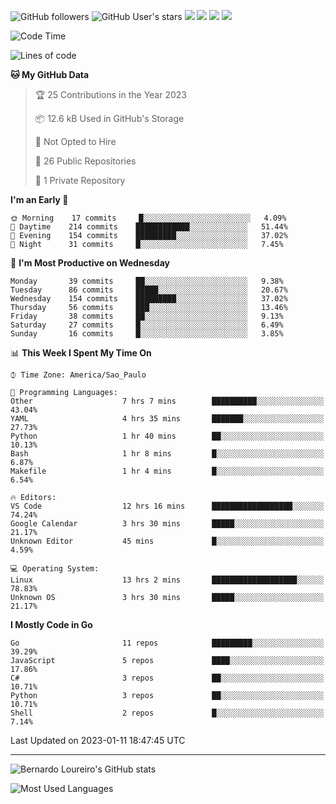 ![GitHub followers](https://img.shields.io/github/followers/bernardolm?style=for-the-badge&label=GitHub%20followers) ![GitHub User's stars](https://img.shields.io/github/stars/bernardolm?style=for-the-badge&label=GitHub%20User's%20stars) [![](https://img.shields.io/static/v1?logo=linkedin&label=LinkedIn&message=bernardolm&color=0A66C2&style=for-the-badge)](https://www.linkedin.com/in/bernardolm) [![](https://img.shields.io/static/v1?logo=lastdotfm&label=last.fm&message=bernardolm&color=D51007&style=for-the-badge)](https://www.last.fm/user/bernardolm) [![](https://img.shields.io/static/v1?logo=spotify&label=spotify&message=bernardolou&color=1ED760&style=for-the-badge)](https://open.spotify.com/user/bernardolou) [![](https://img.shields.io/static/v1?logo=awesomelists&label=My%20awesome%20stars&message=⭐⭐⭐&color=FC60A8&style=for-the-badge)](https://github.com/bernardolm/awesome-stars)

<!--START_SECTION:waka-->
![Code Time](http://img.shields.io/badge/Code%20Time-2%2C106%20hrs%2044%20mins-blue)

![Lines of code](https://img.shields.io/badge/From%20Hello%20World%20I%27ve%20Written-1%20Million%20lines%20of%20code-blue)

**🐱 My GitHub Data** 

> 🏆 25 Contributions in the Year 2023
 > 
> 📦 12.6 kB Used in GitHub's Storage 
 > 
> 🚫 Not Opted to Hire
 > 
> 📜 26 Public Repositories 
 > 
> 🔑 1 Private Repository 
 > 
**I'm an Early 🐤** 

```text
🌞 Morning    17 commits     █░░░░░░░░░░░░░░░░░░░░░░░░   4.09% 
🌆 Daytime    214 commits    ████████████░░░░░░░░░░░░░   51.44% 
🌃 Evening    154 commits    █████████░░░░░░░░░░░░░░░░   37.02% 
🌙 Night      31 commits     █░░░░░░░░░░░░░░░░░░░░░░░░   7.45%

```
📅 **I'm Most Productive on Wednesday** 

```text
Monday       39 commits     ██░░░░░░░░░░░░░░░░░░░░░░░   9.38% 
Tuesday      86 commits     █████░░░░░░░░░░░░░░░░░░░░   20.67% 
Wednesday    154 commits    █████████░░░░░░░░░░░░░░░░   37.02% 
Thursday     56 commits     ███░░░░░░░░░░░░░░░░░░░░░░   13.46% 
Friday       38 commits     ██░░░░░░░░░░░░░░░░░░░░░░░   9.13% 
Saturday     27 commits     █░░░░░░░░░░░░░░░░░░░░░░░░   6.49% 
Sunday       16 commits     █░░░░░░░░░░░░░░░░░░░░░░░░   3.85%

```


📊 **This Week I Spent My Time On** 

```text
⌚︎ Time Zone: America/Sao_Paulo

💬 Programming Languages: 
Other                    7 hrs 7 mins        ██████████░░░░░░░░░░░░░░░   43.04% 
YAML                     4 hrs 35 mins       ███████░░░░░░░░░░░░░░░░░░   27.73% 
Python                   1 hr 40 mins        ██░░░░░░░░░░░░░░░░░░░░░░░   10.13% 
Bash                     1 hr 8 mins         █░░░░░░░░░░░░░░░░░░░░░░░░   6.87% 
Makefile                 1 hr 4 mins         █░░░░░░░░░░░░░░░░░░░░░░░░   6.54%

🔥 Editors: 
VS Code                  12 hrs 16 mins      ██████████████████░░░░░░░   74.24% 
Google Calendar          3 hrs 30 mins       █████░░░░░░░░░░░░░░░░░░░░   21.17% 
Unknown Editor           45 mins             █░░░░░░░░░░░░░░░░░░░░░░░░   4.59%

💻 Operating System: 
Linux                    13 hrs 2 mins       ███████████████████░░░░░░   78.83% 
Unknown OS               3 hrs 30 mins       █████░░░░░░░░░░░░░░░░░░░░   21.17%

```

**I Mostly Code in Go** 

```text
Go                       11 repos            █████████░░░░░░░░░░░░░░░░   39.29% 
JavaScript               5 repos             ████░░░░░░░░░░░░░░░░░░░░░   17.86% 
C#                       3 repos             ██░░░░░░░░░░░░░░░░░░░░░░░   10.71% 
Python                   3 repos             ██░░░░░░░░░░░░░░░░░░░░░░░   10.71% 
Shell                    2 repos             █░░░░░░░░░░░░░░░░░░░░░░░░   7.14%

```



 Last Updated on 2023-01-11 18:47:45 UTC
<!--END_SECTION:waka-->

---

![Bernardo Loureiro's GitHub stats](https://github-readme-stats.vercel.app/api?username=bernardolm&count_private=true&show_icons=true&theme=nightowl&include_all_commits=true)

![Most Used Languages](https://github-readme-stats.vercel.app/api/top-langs/?username=bernardolm&theme=nightowl&langs_count=99)
